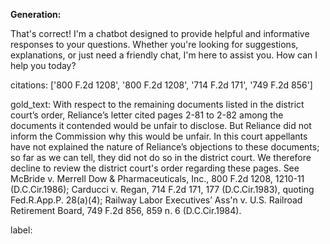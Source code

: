 **Generation:**

 That's correct! I'm a chatbot designed to provide helpful and informative responses to your questions. Whether you're looking for suggestions, explanations, or just need a friendly chat, I'm here to assist you. How can I help you today? 

citations: ['800 F.2d 1208', '800 F.2d 1208', '714 F.2d 171', '749 F.2d 856']

gold_text: With respect to the remaining documents listed in the district court’s order, Reliance’s letter cited pages 2-81 to 2-82 among the documents it contended would be unfair to disclose. But Reliance did not inform the Commission why this would be unfair. In this court appellants have not explained the nature of Reliance’s objections to these documents; so far as we can tell, they did not do so in the district court. We therefore decline to review the district court's order regarding these pages. See McBride v. Merrell Dow & Pharmaceuticals, Inc., 800 F.2d 1208, 1210-11 (D.C.Cir.1986); Carducci v. Regan, 714 F.2d 171, 177 (D.C.Cir.1983), quoting Fed.R.App.P. 28(a)(4); Railway Labor Executives’ Ass'n v. U.S. Railroad Retirement Board, 749 F.2d 856, 859 n. 6 (D.C.Cir.1984).

label: 
